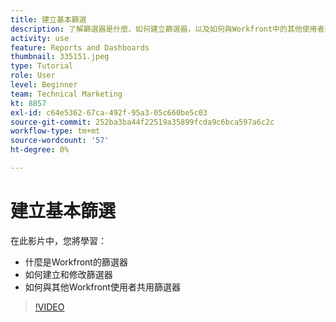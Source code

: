 ```yaml
---
title: 建立基本篩選
description: 了解篩選器是什麼、如何建立篩選器，以及如何與Workfront中的其他使用者共用篩選器。
activity: use
feature: Reports and Dashboards
thumbnail: 335151.jpeg
type: Tutorial
role: User
level: Beginner
team: Technical Marketing
kt: 8857
exl-id: c64e5362-67ca-492f-95a3-05c660be5c03
source-git-commit: 252ba3ba44f22519a35899fcda9c6bca597a6c2c
workflow-type: tm+mt
source-wordcount: '57'
ht-degree: 0%

---
```


# 建立基本篩選

在此影片中，您將學習：

* 什麼是Workfront的篩選器
* 如何建立和修改篩選器
* 如何與其他Workfront使用者共用篩選器

>[!VIDEO](https://video.tv.adobe.com/v/335151/?quality=12)
